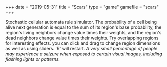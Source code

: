 +++
date = "2019-05-31"
title = "Scars"
type = "game"
gamefile = "scars"
+++

Stochastic cellular automata rule simulator. The probability of a cell being alive next generation is equal to the sum of its region's base probability, the region's living neighbors change value times their weights, and the region's dead neighbors change value times their weights. Try overlapping regions for interesting effects. you can click and drag to change region dimensions as well as using sliders. 'R' will restart.  *A very small percentage of people may experience a seizure when exposed to certain visual images, including flashing lights or patterns.*
